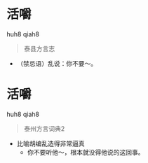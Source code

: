 # 活嚼
huh8 qiah8
> 泰县方言志
- （禁忌语）乱说：你不要～。

# 活嚼
huh8 qiah8
> 泰州方言词典2
- 比喻胡编乱造得非常逼真
  - 你不要听他～，根本就没得他说的这回事。
